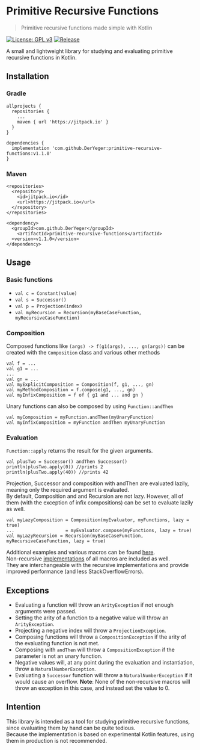 # Primitive Recursive Functions

> Primitive recursive functions made simple with Kotlin

[![License: GPL v3](https://img.shields.io/badge/License-GPLv3-blue.svg)](https://www.gnu.org/licenses/gpl-3.0)
[![Release](https://jitpack.io/v/DerYeger/primitive-recursive-functions.svg)](https://jitpack.io/#DerYeger/primitive-recursive-functions)

A small and lightweight library for studying and evaluating primitive recursive functions in Kotlin.

## Installation

### Gradle

```
allprojects {
  repositories {
    ...
    maven { url 'https://jitpack.io' }
  }
}
```
```
dependencies {
  implementation 'com.github.DerYeger:primitive-recursive-functions:v1.1.0'
}
```

### Maven

```
<repositories>
  <repository>
    <id>jitpack.io</id>
    <url>https://jitpack.io</url>
  </repository>
</repositories>
```
```
<dependency>
  <groupId>com.github.DerYeger</groupId>
    <artifactId>primitive-recursive-functions</artifactId>
  <version>v1.1.0</version>
</dependency>
```

## Usage

### Basic functions

- `val c = Constant(value)`
- `val s = Successor()`
- `val p = Projection(index)`
- `val myRecursion = Recursion(myBaseCaseFunction, myRecursiveCaseFunction)`

### Composition

Composed functions like `(args) -> f(g1(args), ..., gn(args))` can be created with the `Composition` class and various other methods
```
val f = ... 
val g1 = ... 
...
val gn = ...
val myExplicitComposition = Composition(f, g1, ..., gn)
val myMethodComposition = f.compose(g1, ..., gn)
val myInfixComposition = f of { g1 and ... and gn }
```
Unary functions can also be composed by using `Function::andThen`
```
val myComposition = myFunction.andThen(myUnaryFunction)
val myInfixComposition = myFunction andThen myUnaryFunction
```

### Evaluation

`Function::apply` returns the result for the given arguments.
```
val plusTwo = Successor() andThen Successor()
println(plusTwo.apply(0)) //prints 2
println(plusTwo.apply(40)) //prints 42
```
Projection, Successor and composition with andThen are evaluated lazily, meaning only the required argument is evaluated.\
By default, Composition and and Recursion are not lazy. However, all of them (with the exception of infix compositions) can be set to evaluate lazily as well.
```
val myLazyComposition = Composition(myEvaluator, myFunctions, lazy = true)
...                   = myEvaluator.compose(myFunctions, lazy = true)
val myLazyRecursion = Recursion(myBaseCaseFunction, myRecursiveCaseFunction, lazy = true)
```
Additional examples and various macros can be found [here](src/main/kotlin/eu/yeger/prf/recursive/RecursiveFunctions.kt).\
Non-recursive [implementations](src/main/kotlin/eu/yeger/prf/non_recursive/NonRecursiveFunctions.kt) of all macros are included as well.\
They are interchangeable with the recursive implementations and provide improved performance (and less StackOverflowErrors).

## Exceptions

- Evaluating a function will throw an `ArityException` if not enough arguments were passed.
- Setting the arity of a function to a negative value will throw an `ArityException`.
- Projecting a negative index will throw a `ProjectionException`.
- Composing functions will throw a `CompositionException` if the arity of the evaluating function is not met.
- Composing with `andThen` will throw a `CompositionException` if the parameter is not an unary function.
- Negative values will, at any point during the evaluation and instantiation, throw a `NaturalNumberException`.
- Evaluating a `Successor` function will throw a `NaturalNumberException` if it would cause an overflow. **Note**: None of the non-recursive macros will throw an exception in this case, and instead set the value to 0.

## Intention

This library is intended as a tool for studying primitive recursive functions, since evaluating them by hand can be quite tedious.\
Because the implementation is based on experimental Kotlin features, using them in production is not recommended.
